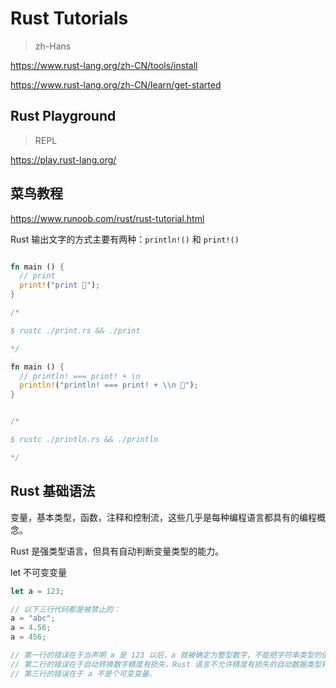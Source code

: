 # Rust Tutorials

> zh-Hans

https://www.rust-lang.org/zh-CN/tools/install

https://www.rust-lang.org/zh-CN/learn/get-started


## Rust Playground

> REPL

https://play.rust-lang.org/



## 菜鸟教程

https://www.runoob.com/rust/rust-tutorial.html

Rust 输出文字的方式主要有两种：`println!()` 和 `print!()`

```rs

fn main () {
  // print
  print!("print 🦀");
}

/*

$ rustc ./print.rs && ./print

*/


```

```rs
fn main () {
  // println! === print! + \n
  println!("println! === print! + \\n 🦀");
}


/*

$ rustc ./println.rs && ./println

*/
```

## Rust 基础语法

变量，基本类型，函数，注释和控制流，这些几乎是每种编程语言都具有的编程概念。

Rust 是强类型语言，但具有自动判断变量类型的能力。

let 不可变变量

```rs
let a = 123;

// 以下三行代码都是被禁止的：
a = "abc";
a = 4.56; 
a = 456;

// 第一行的错误在于当声明 a 是 123 以后，a 就被确定为整型数字，不能把字符串类型的值赋给它。
// 第二行的错误在于自动转换数字精度有损失，Rust 语言不允许精度有损失的自动数据类型转换。
// 第三行的错误在于 a 不是个可变变量。

```


